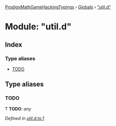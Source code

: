 [ProdigyMathGameHackingTypings](../README.md) › [Globals](../globals.md) › ["util.d"](_util_d_.md)

# Module: "util.d"

## Index

### Type aliases

* [TODO](_util_d_.md#todo)

## Type aliases

###  TODO

Ƭ **TODO**: *any*

*Defined in [util.d.ts:1](https://github.com/PatheticMustan/ProdigyMathGameHacking/blob/1e42e89/typings/util.d.ts#L1)*
